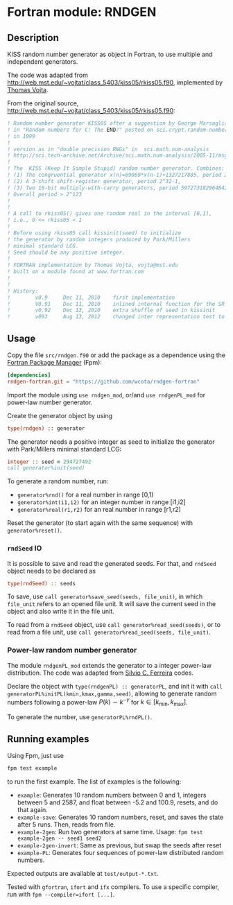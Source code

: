 # Fortran module: RNDGEN

## Description

KISS random number generator as object in Fortran, to use multiple and independent generators.

The code was adapted from <http://web.mst.edu/~vojtat/class_5403/kiss05/rkiss05.f90>, implemented by [Thomas Vojta](http://thomasvojta.com/).

From the original source, <http://web.mst.edu/~vojtat/class_5403/kiss05/rkiss05.f90>:

```fortran
! Random number generator KISS05 after a suggestion by George Marsaglia
! in "Random numbers for C: The END?" posted on sci.crypt.random-numbers
! in 1999
!
! version as in "double precision RNGs" in  sci.math.num-analysis  
! http://sci.tech-archive.net/Archive/sci.math.num-analysis/2005-11/msg00352.html
!
! The  KISS (Keep It Simple Stupid) random number generator. Combines:
! (1) The congruential generator x(n)=69069*x(n-1)+1327217885, period 2^32.
! (2) A 3-shift shift-register generator, period 2^32-1,
! (3) Two 16-bit multiply-with-carry generators, period 597273182964842497>2^59
! Overall period > 2^123  
! 
! 
! A call to rkiss05() gives one random real in the interval [0,1),
! i.e., 0 <= rkiss05 < 1
!
! Before using rkiss05 call kissinit(seed) to initialize
! the generator by random integers produced by Park/Millers
! minimal standard LCG.
! Seed should be any positive integer.
! 
! FORTRAN implementation by Thomas Vojta, vojta@mst.edu
! built on a module found at www.fortran.com
! 
! 
! History:
!        v0.9     Dec 11, 2010    first implementation
!        V0.91    Dec 11, 2010    inlined internal function for the SR component
!        v0.92    Dec 13, 2010    extra shuffle of seed in kissinit 
!        v093     Aug 13, 2012    changed inter representation test to avoid data statements
```

## Usage

Copy the file `src/rndgen.f90` or add the package as a dependence using the [Fortran Package Manager](https://fpm.fortran-lang.org/) (Fpm):

```toml
[dependencies]
rndgen-fortran.git = "https://github.com/wcota/rndgen-fortran"
```

Import the module using `use rndgen_mod`, or/and `use rndgenPL_mod` for power-law number generator.

Create the generator object by using

```fortran
type(rndgen) :: generator
```

The generator needs a positive integer as seed to initialize the generator with Park/Millers minimal standard LCG:

```fortran
integer :: seed = 294727492
call generator%init(seed)
```

To generate a random number, run:

- `generator%rnd()` for a real number in range [0,1)
- `generator%int(i1,i2)` for an integer number in range [i1,i2]
- `generator%real(r1,r2)` for an real number in range [r1,r2)

Reset the generator (to start again with the same sequence) with `generator%reset()`.

### `rndSeed` IO

It is possible to save and read the generated seeds. For that, and `rndSeed` object needs to be declared as

```fortran
type(rndSeed) :: seeds
```

To save, use `call generator%save_seed(seeds, file_unit)`, in which `file_unit` refers to an opened file unit. It will save the current seed in the object and also write it in the file unit.

To read from a `rndSeed` object, use `call generator%read_seed(seeds)`, or to read from a file unit, use `call generator%read_seed(seeds, file_unit)`.

### Power-law random number generator

The module `rndgenPL_mod` extends the generator to a integer power-law distribution. The code was adapted from [Silvio C. Ferreira](https://sites.google.com/site/silvioferreirajr/home) codes.

Declare the object with `type(rndgenPL) :: generatorPL`, and init it with `call generatorPL%initPL(kmin,kmax,gamma,seed)`, allowing to generate random numbers following a power-law $P(k) \sim k^{-\gamma}$ for $k \in [k_\text{min},k_\text{max}]$. 

To generate the number, use `generatorPL%rndPL()`.

## Running examples

Using Fpm, just use

```fortran
fpm test example
```

to run the first example. The list of examples is the following:

- `example`: Generates 10 random numbers between 0 and 1, integers between 5 and 2587, and float between -5.2 and 100.9, resets, and do that again.
- `example-save`: Generates 10 random numbers, reset, and saves the state after 5 runs. Then, reads from file.
- `example-2gen`: Run two generators at same time. Usage: `fpm test example-2gen -- seed1 seed2`
- `example-2gen-invert`: Same as previous, but swap the seeds after reset
- `example-PL`: Generates four sequences of power-law distributed random numbers.

Expected outputs are available at `test/output-*.txt`.

Tested with `gfortran`, `ifort` and `ifx` compilers. To use a specific compiler, run with `fpm --compiler=ifort [...]`.